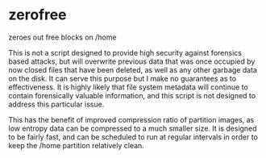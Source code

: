 # zerofree
zeroes out free blocks on /home

This is not a script designed to provide high security against forensics based attacks, but will overwrite
previous data that was once occupied by now closed files that have been deleted, as well as any other garbage data
on the disk. It can serve this purpose but I make no guarantees as to effectiveness. It is highly likely that file
system metadata will continue to contain forensically valuable information, and this script is not designed to
address this particular issue.

This has the benefit of improved compression ratio of partition images, as low entropy data can be compressed to a
much smaller size. It is designed to be fairly fast, and can be scheduled to run at regular intervals in order to
keep the /home partition relatively clean.

